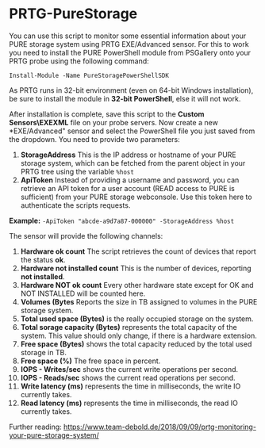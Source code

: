 # PRTG-PureStorage
You can use this script to monitor some essential information about your PURE storage system using PRTG EXE/Advanced sensor. For this to work you need to install the PURE PowerShell module from PSGallery onto your PRTG probe using the following command:

`Install-Module -Name PureStoragePowerShellSDK`

As PRTG runs in 32-bit environment (even on 64-bit Windows installation), be sure to install the module in **32-bit PowerShell**, else it will not work.

After installation is complete, save this script to the **Custom Sensors\EXEXML** file on your probe servers. Now create a new *EXE/Advanced" sensor and select the PowerShell file you just saved from the dropdown. You need to provide two parameters:
1. **StorageAddress**
This is the IP address or hostname of your PURE storage system, which can be fetched from the parent object in your PRTG tree using the variable `%host`
2. **ApiToken**
Instead of providing a username and password, you can retrieve an API token for a user account (READ access to PURE is sufficient) from your PURE storage webconsole. Use this token here to authenticate the scripts requests.

**Example:** `-ApiToken "abcde-a9d7a87-000000" -StorageAddress %host`

The sensor will provide the following channels:
1. **Hardware ok count** The script retrieves the count of devices that report the status **ok**.
2. **Hardware not installed count** This is the number of devices, reporting **not installed**.
3. **Hardware NOT ok count** Every other hardware state except for OK and NOT INSTALLED will be counted here.
4. **Volumes (Bytes** Reports the size in TB assigned to volumes in the PURE storage system.
5. **Total used space (Bytes)** is the really occupied storage on the system.
6. **Total sorage capacity (Bytes)** represents the total capacity of the system. This value should only change, if there is a hardware extension.
7. **Free space (Bytes)** shows the total capacity reduced by the total used storage in TB.
8. **Free space (%)** The free space in percent.
9. **IOPS - Writes/sec** shows the current write operations per second.
10. **IOPS - Reads/sec** shows the current read operations per second.
11. **Write latency (ms)** represents the time in milliseconds, the write IO currently takes.
12. **Read latency (ms)** represents the time in milliseconds, the read IO currently takes.

Further reading:
https://www.team-debold.de/2018/09/09/prtg-monitoring-your-pure-storage-system/
